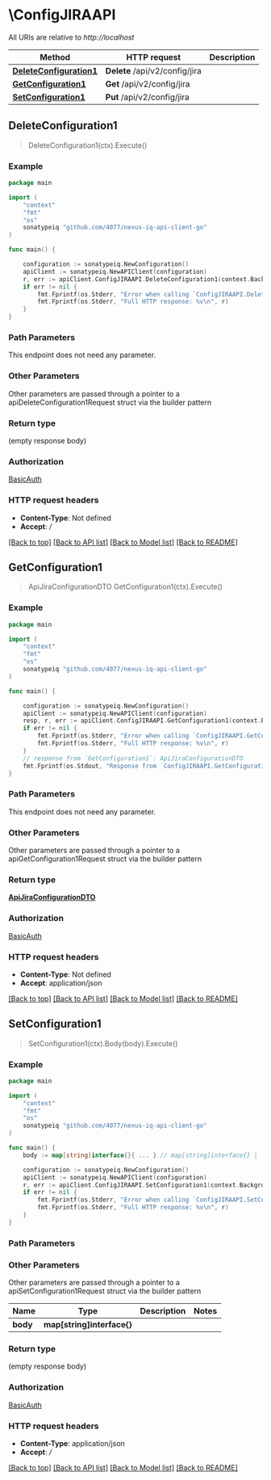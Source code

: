 # \ConfigJIRAAPI

All URIs are relative to *http://localhost*

Method | HTTP request | Description
------------- | ------------- | -------------
[**DeleteConfiguration1**](ConfigJIRAAPI.md#DeleteConfiguration1) | **Delete** /api/v2/config/jira | 
[**GetConfiguration1**](ConfigJIRAAPI.md#GetConfiguration1) | **Get** /api/v2/config/jira | 
[**SetConfiguration1**](ConfigJIRAAPI.md#SetConfiguration1) | **Put** /api/v2/config/jira | 



## DeleteConfiguration1

> DeleteConfiguration1(ctx).Execute()



### Example

```go
package main

import (
	"context"
	"fmt"
	"os"
	sonatypeiq "github.com/4077/nexus-iq-api-client-go"
)

func main() {

	configuration := sonatypeiq.NewConfiguration()
	apiClient := sonatypeiq.NewAPIClient(configuration)
	r, err := apiClient.ConfigJIRAAPI.DeleteConfiguration1(context.Background()).Execute()
	if err != nil {
		fmt.Fprintf(os.Stderr, "Error when calling `ConfigJIRAAPI.DeleteConfiguration1``: %v\n", err)
		fmt.Fprintf(os.Stderr, "Full HTTP response: %v\n", r)
	}
}
```

### Path Parameters

This endpoint does not need any parameter.

### Other Parameters

Other parameters are passed through a pointer to a apiDeleteConfiguration1Request struct via the builder pattern


### Return type

 (empty response body)

### Authorization

[BasicAuth](../README.md#BasicAuth)

### HTTP request headers

- **Content-Type**: Not defined
- **Accept**: */*

[[Back to top]](#) [[Back to API list]](../README.md#documentation-for-api-endpoints)
[[Back to Model list]](../README.md#documentation-for-models)
[[Back to README]](../README.md)


## GetConfiguration1

> ApiJiraConfigurationDTO GetConfiguration1(ctx).Execute()



### Example

```go
package main

import (
	"context"
	"fmt"
	"os"
	sonatypeiq "github.com/4077/nexus-iq-api-client-go"
)

func main() {

	configuration := sonatypeiq.NewConfiguration()
	apiClient := sonatypeiq.NewAPIClient(configuration)
	resp, r, err := apiClient.ConfigJIRAAPI.GetConfiguration1(context.Background()).Execute()
	if err != nil {
		fmt.Fprintf(os.Stderr, "Error when calling `ConfigJIRAAPI.GetConfiguration1``: %v\n", err)
		fmt.Fprintf(os.Stderr, "Full HTTP response: %v\n", r)
	}
	// response from `GetConfiguration1`: ApiJiraConfigurationDTO
	fmt.Fprintf(os.Stdout, "Response from `ConfigJIRAAPI.GetConfiguration1`: %v\n", resp)
}
```

### Path Parameters

This endpoint does not need any parameter.

### Other Parameters

Other parameters are passed through a pointer to a apiGetConfiguration1Request struct via the builder pattern


### Return type

[**ApiJiraConfigurationDTO**](ApiJiraConfigurationDTO.md)

### Authorization

[BasicAuth](../README.md#BasicAuth)

### HTTP request headers

- **Content-Type**: Not defined
- **Accept**: application/json

[[Back to top]](#) [[Back to API list]](../README.md#documentation-for-api-endpoints)
[[Back to Model list]](../README.md#documentation-for-models)
[[Back to README]](../README.md)


## SetConfiguration1

> SetConfiguration1(ctx).Body(body).Execute()



### Example

```go
package main

import (
	"context"
	"fmt"
	"os"
	sonatypeiq "github.com/4077/nexus-iq-api-client-go"
)

func main() {
	body := map[string]interface{}{ ... } // map[string]interface{} |  (optional)

	configuration := sonatypeiq.NewConfiguration()
	apiClient := sonatypeiq.NewAPIClient(configuration)
	r, err := apiClient.ConfigJIRAAPI.SetConfiguration1(context.Background()).Body(body).Execute()
	if err != nil {
		fmt.Fprintf(os.Stderr, "Error when calling `ConfigJIRAAPI.SetConfiguration1``: %v\n", err)
		fmt.Fprintf(os.Stderr, "Full HTTP response: %v\n", r)
	}
}
```

### Path Parameters



### Other Parameters

Other parameters are passed through a pointer to a apiSetConfiguration1Request struct via the builder pattern


Name | Type | Description  | Notes
------------- | ------------- | ------------- | -------------
 **body** | **map[string]interface{}** |  | 

### Return type

 (empty response body)

### Authorization

[BasicAuth](../README.md#BasicAuth)

### HTTP request headers

- **Content-Type**: application/json
- **Accept**: */*

[[Back to top]](#) [[Back to API list]](../README.md#documentation-for-api-endpoints)
[[Back to Model list]](../README.md#documentation-for-models)
[[Back to README]](../README.md)


